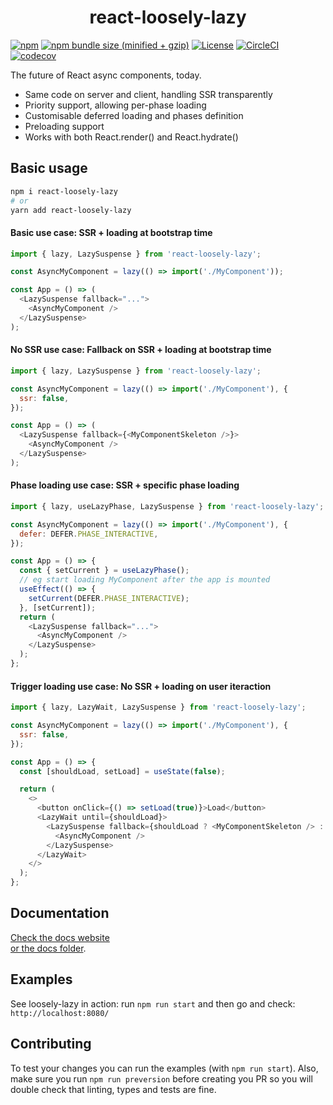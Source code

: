 <h1 align="center">react-loosely-lazy</h1>

[![npm](https://img.shields.io/npm/v/react-loosely-lazy.svg)](https://www.npmjs.com/package/react-loosely-lazy)
[![npm bundle size (minified + gzip)](https://img.shields.io/bundlephobia/minzip/react-loosely-lazy.svg)](https://bundlephobia.com/result?p=react-loosely-lazy)
[![License](https://img.shields.io/:license-MIT-blue.svg)](./LICENSE)
[![CircleCI](https://circleci.com/gh/atlassian/react-loosely-lazy.svg?style=shield&circle-token=xxx)](https://circleci.com/gh/atlassian/react-loosely-lazy)
[![codecov](https://codecov.io/gh/atlassian/react-loosely-lazy/branch/master/graph/badge.svg)](https://codecov.io/gh/atlassian/react-loosely-lazy)

The future of React async components, today.

- Same code on server and client, handling SSR transparently
- Priority support, allowing per-phase loading
- Customisable deferred loading and phases definition
- Preloading support
- Works with both React.render() and React.hydrate()

## Basic usage

```sh
npm i react-loosely-lazy
# or
yarn add react-loosely-lazy
```

#### Basic use case: SSR + loading at bootstrap time

```js
import { lazy, LazySuspense } from 'react-loosely-lazy';

const AsyncMyComponent = lazy(() => import('./MyComponent'));

const App = () => (
  <LazySuspense fallback="...">
    <AsyncMyComponent />
  </LazySuspense>
);
```

#### No SSR use case: Fallback on SSR + loading at bootstrap time

```js
import { lazy, LazySuspense } from 'react-loosely-lazy';

const AsyncMyComponent = lazy(() => import('./MyComponent'), {
  ssr: false,
});

const App = () => (
  <LazySuspense fallback={<MyComponentSkeleton />}>
    <AsyncMyComponent />
  </LazySuspense>
);
```

#### Phase loading use case: SSR + specific phase loading

```js
import { lazy, useLazyPhase, LazySuspense } from 'react-loosely-lazy';

const AsyncMyComponent = lazy(() => import('./MyComponent'), {
  defer: DEFER.PHASE_INTERACTIVE,
});

const App = () => {
  const { setCurrent } = useLazyPhase();
  // eg start loading MyComponent after the app is mounted
  useEffect(() => {
    setCurrent(DEFER.PHASE_INTERACTIVE);
  }, [setCurrent]);
  return (
    <LazySuspense fallback="...">
      <AsyncMyComponent />
    </LazySuspense>
  );
};
```

#### Trigger loading use case: No SSR + loading on user iteraction

```js
import { lazy, LazyWait, LazySuspense } from 'react-loosely-lazy';

const AsyncMyComponent = lazy(() => import('./MyComponent'), {
  ssr: false,
});

const App = () => {
  const [shouldLoad, setLoad] = useState(false);

  return (
    <>
      <button onClick={() => setLoad(true)}>Load</button>
      <LazyWait until={shouldLoad}>
        <LazySuspense fallback={shouldLoad ? <MyComponentSkeleton /> : null}>
          <AsyncMyComponent />
        </LazySuspense>
      </LazyWait>
    </>
  );
};
```

## Documentation

[Check the docs website](https://atlassian.github.io/react-loosely-lazy/)  
[or the docs folder](docs/README.md).

## Examples

See loosely-lazy in action: run `npm run start` and then go and check: `http://localhost:8080/`

## Contributing

To test your changes you can run the examples (with `npm run start`).
Also, make sure you run `npm run preversion` before creating you PR so you will double check that linting, types and tests are fine.
